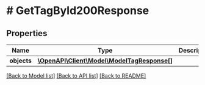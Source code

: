 # # GetTagById200Response

## Properties

Name | Type | Description | Notes
------------ | ------------- | ------------- | -------------
**objects** | [**\OpenAPI\Client\Model\ModelTagResponse[]**](ModelTagResponse.md) |  | [optional]

[[Back to Model list]](../../README.md#models) [[Back to API list]](../../README.md#endpoints) [[Back to README]](../../README.md)

